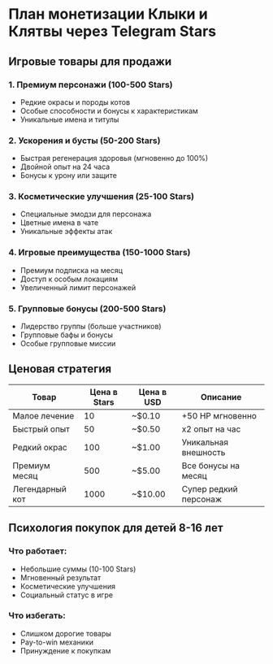 # План монетизации Клыки и Клятвы через Telegram Stars

## Игровые товары для продажи

### 1. Премиум персонажи (100-500 Stars)
- Редкие окрасы и породы котов
- Особые способности и бонусы к характеристикам
- Уникальные имена и титулы

### 2. Ускорения и бусты (50-200 Stars)
- Быстрая регенерация здоровья (мгновенно до 100%)
- Двойной опыт на 24 часа
- Бонусы к урону или защите

### 3. Косметические улучшения (25-100 Stars)
- Специальные эмодзи для персонажа
- Цветные имена в чате
- Уникальные эффекты атак

### 4. Игровые преимущества (150-1000 Stars)
- Премиум подписка на месяц
- Доступ к особым локациям
- Увеличенный лимит персонажей

### 5. Групповые бонусы (200-500 Stars)
- Лидерство группы (больше участников)
- Групповые бафы и бонусы
- Особые групповые миссии

## Ценовая стратегия

| Товар | Цена в Stars | Цена в USD | Описание |
|-------|-------------|------------|----------|
| Малое лечение | 10 | ~$0.10 | +50 HP мгновенно |
| Быстрый опыт | 50 | ~$0.50 | x2 опыт на час |
| Редкий окрас | 100 | ~$1.00 | Уникальная внешность |
| Премиум месяц | 500 | ~$5.00 | Все бонусы на месяц |
| Легендарный кот | 1000 | ~$10.00 | Супер редкий персонаж |

## Психология покупок для детей 8-16 лет

### Что работает:
- Небольшие суммы (10-100 Stars)
- Мгновенный результат
- Косметические улучшения
- Социальный статус в игре

### Что избегать:
- Слишком дорогие товары
- Pay-to-win механики
- Принуждение к покупкам